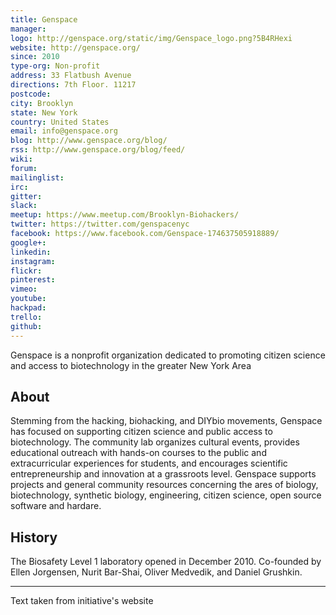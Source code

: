 ```yaml
---
title: Genspace
manager: 
logo: http://genspace.org/static/img/Genspace_logo.png?5B4RHexi
website: http://genspace.org/
since: 2010
type-org: Non-profit
address: 33 Flatbush Avenue
directions: 7th Floor. 11217
postcode: 
city: Brooklyn
state: New York
country: United States
email: info@genspace.org
blog: http://www.genspace.org/blog/
rss: http://www.genspace.org/blog/feed/
wiki: 
forum: 
mailinglist: 
irc: 
gitter: 
slack: 
meetup: https://www.meetup.com/Brooklyn-Biohackers/
twitter: https://twitter.com/genspacenyc
facebook: https://www.facebook.com/Genspace-174637505918889/
google+: 
linkedin: 
instagram: 
flickr: 
pinterest: 
vimeo: 
youtube: 
hackpad: 
trello: 
github: 
---
```


Genspace is a nonprofit organization dedicated to promoting citizen science and access to biotechnology in the greater New York Area

## About
Stemming from the hacking, biohacking, and DIYbio movements, Genspace has focused on supporting citizen science and public access to biotechnology. The community lab organizes cultural events, provides educational outreach with hands-on courses to the public and extracurricular experiences for students, and encourages scientific entrepreneurship and innovation at a grassroots level. Genspace supports projects and general community resources concerning the ares of biology, biotechnology, synthetic biology, engineering, citizen science, open source software and hardare.


## History
The Biosafety Level 1 laboratory opened in December 2010. Co-founded by  Ellen Jorgensen, Nurit Bar-Shai, Oliver Medvedik, and Daniel Grushkin.


---
Text taken from initiative's website
